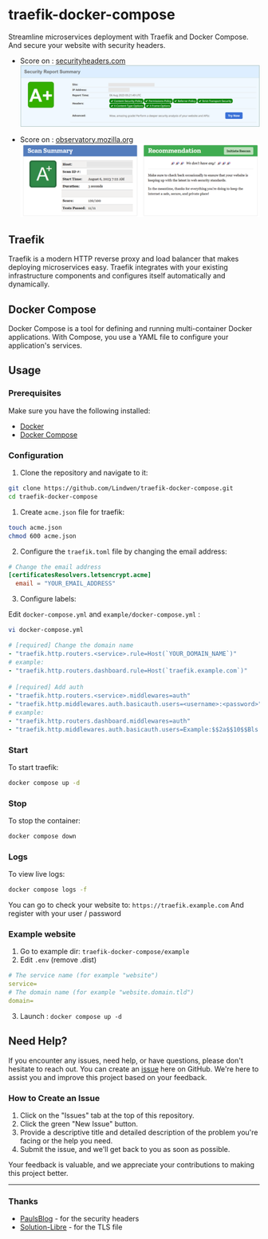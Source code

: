 # traefik-docker-compose

Streamline microservices deployment with Traefik and Docker Compose.
And secure your website with security headers.

* Score on : [securityheaders.com](https://securityheaders.com/)
![securityheaders_score](docs/img/securityheaders_score.png)

* Score on : [observatory.mozilla.org](https://observatory.mozilla.org/)
![observatory_score](docs/img/observatory_score.png)

## Traefik

Traefik is a modern HTTP reverse proxy and load balancer that makes deploying microservices easy. Traefik integrates with your existing infrastructure components and configures itself automatically and dynamically.

## Docker Compose

Docker Compose is a tool for defining and running multi-container Docker applications. With Compose, you use a YAML file to configure your application's services.

## Usage

### Prerequisites

Make sure you have the following installed:

- [Docker](https://docs.docker.com/get-docker/)
- [Docker Compose](https://docs.docker.com/compose/install/)

### Configuration

1. Clone the repository and navigate to it:

```bash
git clone https://github.com/Lindwen/traefik-docker-compose.git
cd traefik-docker-compose
```

1. Create `acme.json` file for traefik:

```bash
touch acme.json
chmod 600 acme.json
```

2. Configure the `traefik.toml` file by changing the email address:

```toml
# Change the email address
[certificatesResolvers.letsencrypt.acme]
  email = "YOUR_EMAIL_ADDRESS"
```

3. Configure labels:

Edit `docker-compose.yml` and `example/docker-compose.yml` :
```bash
vi docker-compose.yml
```

```yml
# [required] Change the domain name
- "traefik.http.routers.<service>.rule=Host(`YOUR_DOMAIN_NAME`)"
# example:
- "traefik.http.routers.dashboard.rule=Host(`traefik.example.com`)"

# [required] Add auth
- "traefik.http.routers.<service>.middlewares=auth"
- "traefik.http.middlewares.auth.basicauth.users=<username>:<password>" # password generated with htpasswd (Bcrypt) and double $
# example:
- "traefik.http.routers.dashboard.middlewares=auth"
- "traefik.http.middlewares.auth.basicauth.users=Example:$$2a$$10$$Bls.hNkCW3m4lBz9a592IOfom6U0dmFvIP9UUz.4VWbWF0x8Kn3WG"
```

### Start

To start traefik:

```bash
docker compose up -d
```

### Stop

To stop the container:

```bash
docker compose down
```

### Logs

To view live logs:

```bash
docker compose logs -f
```

You can go to check your website to:
`https://traefik.example.com`
And register with your user / password

### Example website

1. Go to example dir: `traefik-docker-compose/example`
2. Edit `.env` (remove .dist)
```yml
# The service name (for example "website")
service=
# The domain name (for example "website.domain.tld")
domain=
```
3. Launch : `docker compose up -d`

## Need Help?

If you encounter any issues, need help, or have questions, please don't hesitate to reach out. You can create an [issue](https://github.com/Lindwen/traefik-docker-compose/issues/new) here on GitHub. We're here to assist you and improve this project based on your feedback.

### How to Create an Issue

1. Click on the "Issues" tab at the top of this repository.
2. Click the green "New Issue" button.
3. Provide a descriptive title and detailed description of the problem you're facing or the help you need.
4. Submit the issue, and we'll get back to you as soon as possible.

Your feedback is valuable, and we appreciate your contributions to making this project better.

---

### Thanks

* [PaulsBlog](https://www.paulsblog.dev/harden-your-website-with-traefik-and-security-headers/) - for the security headers
* [Solution-Libre](https://github.com/solution-libre/docker-traefik) - for the TLS file